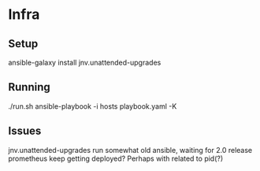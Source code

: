 # Infra
## Setup
ansible-galaxy install jnv.unattended-upgrades
## Running
./run.sh ansible-playbook -i hosts playbook.yaml -K
## Issues
jnv.unattended-upgrades run somewhat old ansible, waiting for 2.0 release
prometheus keep getting deployed? Perhaps with related to pid(?)


